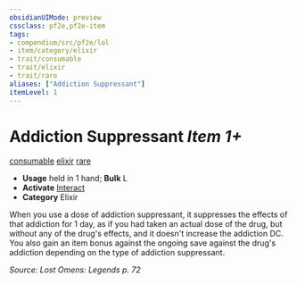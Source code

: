```yaml
---
obsidianUIMode: preview
cssclass: pf2e,pf2e-item
tags:
- compendium/src/pf2e/lol
- item/category/elixir
- trait/consumable
- trait/elixir
- trait/rare
aliases: ["Addiction Suppressant"]
itemLevel: 1
---
```

# Addiction Suppressant *Item 1+*  
[consumable](../../../rules/traits/consumable.md)  [elixir](../../../rules/traits/elixir.md)  [rare](../../../rules/traits/rare.md)  

- **Usage** held in 1 hand; **Bulk** L
- **Activate** [Interact](../../../rules/actions/interact.md)
- **Category** Elixir

When you use a dose of addiction suppressant, it suppresses the effects of that addiction for 1 day, as if you had taken an actual dose of the drug, but without any of the drug's effects, and it doesn't increase the addiction DC. You also gain an item bonus against the ongoing save against the drug's addiction depending on the type of addiction suppressant.

*Source: Lost Omens: Legends p. 72*